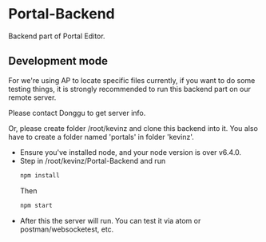 # Portal-Backend
Backend part of Portal Editor.

## Development mode
For we're using AP to locate specific files currently, if you want to do some testing things, it is strongly recommended to run this backend part on our remote server.

Please contact Donggu to get server info.

Or, please create folder /root/kevinz and clone this backend into it. You also have to create a folder named 'portals' in folder 'kevinz'.

- Ensure you've installed node, and your node version is over v6.4.0.
- Step in /root/kevinz/Portal-Backend and run
    ```bash
    npm install
    ```
    Then
    ```bash
    npm start
    ```
- After this the server will run. You can test it via atom or postman/websocketest, etc.




